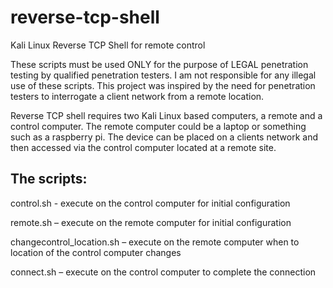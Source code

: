 ﻿# reverse-tcp-shell 
Kali Linux Reverse TCP Shell for remote control

These scripts must be used ONLY for the purpose of LEGAL penetration testing by qualified penetration testers.  I am not responsible for any illegal use of these scripts.  This project was inspired by the need for penetration testers to interrogate a client network from a remote location.

Reverse TCP shell requires two Kali Linux based computers, a remote and a control computer.  The remote computer could be a laptop or something such as a raspberry pi.  The device can be placed on a clients network and then accessed via the control computer located at a remote site.

The scripts:
------------
control.sh - execute on the control computer for initial configuration

remote.sh – execute on the remote computer for initial configuration

changecontrol_location.sh – execute on the remote computer when to location of the control computer changes

connect.sh – execute on the control computer to complete the connection



  
